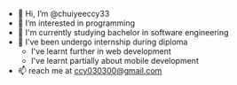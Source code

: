 - 👋 Hi, I’m @chuiyeeccy33
- 👀 I’m interested in programming
- 📓 I'm currently studying bachelor in software engineering
- 🌱 I've been undergo internship during diploma 
    - I've learnt further in web development 
    - I've learnt partially about mobile development
- 📫 reach me at ccy030300@gmail.com

<!---
chuiyeeccy33/chuiyeeccy33 is a ✨ special ✨ repository because its `README.md` (this file) appears on your GitHub profile.
You can click the Preview link to take a look at your changes.
--->

